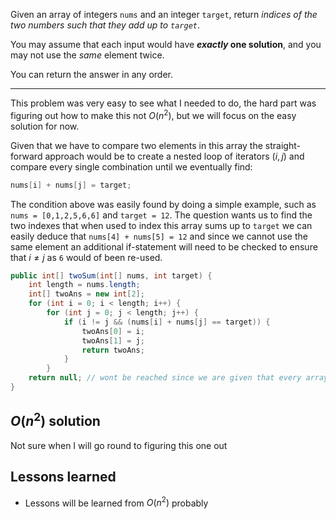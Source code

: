 Given an array of integers `nums` and an integer `target`, return _indices of the two numbers such that they add up to `target`_.

You may assume that each input would have **_exactly_ one solution**, and you may not use the _same_ element twice.

You can return the answer in any order.
***
This problem was very easy to see what I needed to do, the hard part was figuring out how to make this not $O(n^2)$, but we will focus on the easy solution for now. 

Given that we have to compare two elements in this array the straight-forward approach would be to create a nested loop of iterators $(i,j)$ and compare every single combination until we eventually find: 
```java
nums[i] + nums[j] = target;
```
The condition above was easily found by doing a simple example, such as `nums = [0,1,2,5,6,6]` and `target = 12`. The question wants us to find the two indexes that when used to index this array sums up to `target` we can easily deduce that `nums[4] + nums[5] = 12` and since we cannot use the same element an additional if-statement will need to be checked to ensure that $i \neq j$ as `6` would of been re-used.

```java
public int[] twoSum(int[] nums, int target) {
	int length = nums.length;
    int[] twoAns = new int[2];
	for (int i = 0; i < length; i++) {
		for (int j = 0; j < length; j++) {
			if (i != j && (nums[i] + nums[j] == target)) {
				twoAns[0] = i;
				twoAns[1] = j;
				return twoAns;
			}
		}
	return null; // wont be reached since we are given that every array has an answer
}
```

## $O(n^2)$ solution

Not sure when I will go round to figuring this one out
## Lessons learned

-  Lessons will be learned from $O(n^2)$ probably